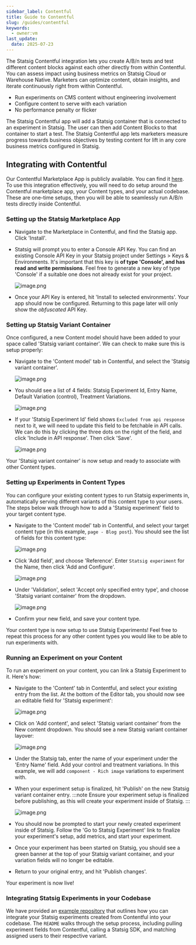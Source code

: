 ```yaml
---
sidebar_label: Contentful
title: Guide to Contentful
slug: /guides/contentful
keywords:
  - owner:vm
last_update:
  date: 2025-07-23
---
```


The Statsig Contentful integration lets you create A/B/n tests and test different content blocks against each other directly from within Contentful. You can assess impact using business metrics on Statsig Cloud or Warehouse Native. Marketers can optimize content, obtain insights, and iterate continuously right from within Contentful.

- Run experiments on CMS content without engineering involvement
- Configure content to serve with each variation
- No performance penalty or flicker

The Statsig Contentful app will add a Statsig container that is connected to an experiment in Statsig. The user can then add Content Blocks to that container to start a test. The Statsig Contentful app lets marketers measure progress towards business objectives by testing content for lift in any core business metrics configured in Statsig.

## Integrating with Contentful

Our Contentful Marketplace App is publicly available. You can find it [here](https://www.contentful.com/marketplace/statsig). To use this integration effectively, you will need to do setup around the Contentful marketplace app, your Content types, and your actual codebase. These are one-time setups, then you will be able to seamlessly run A/B/n tests directly inside Contentful.

### Setting up the Statsig Marketplace App

- Navigate to the Marketplace in Contentful, and find the Statsig app. Click 'Install'.

- Statsig will prompt you to enter a Console API Key. You can find an existing Console API Key in your Statsig project under Settings > Keys & Environments. It's important that this key is **of type 'Console', and has read and write permissions**. Feel free to generate a new key of type 'Console' if a suitable one does not already exist for your project.

  ![image.png](https://graphite-user-uploaded-assets-prod.s3.amazonaws.com/qQgXOng6fMO38nDCoRsE/80a564ad-22db-45aa-8caa-246512aad0ee.png)

- Once your API Key is entered, hit 'Install to selected environments'. Your app should now be configured. Returning to this page later will only show the _obfuscated_ API Key.

### Setting up Statsig Variant Container

Once configured, a new Content model should have been added to your space called 'Statsig variant container'. We can check to make sure this is setup properly:

- Navigate to the 'Content model' tab in Contentful, and select the 'Statsig variant container'.

  ![image.png](https://graphite-user-uploaded-assets-prod.s3.amazonaws.com/qQgXOng6fMO38nDCoRsE/6010f051-2f05-462f-ace1-9f3194f73941.png)

- You should see a list of 4 fields: Statsig Experiment Id, Entry Name, Default Variation (control), Treatment Variations.

  ![image.png](https://graphite-user-uploaded-assets-prod.s3.amazonaws.com/qQgXOng6fMO38nDCoRsE/486955a9-f31c-4870-8369-df956606bfb3.png)

- If your 'Statsig Experiment Id' field shows `Excluded from api response` next to it, we will need to update this field to be fetchable in API calls. We can do this by clicking the three dots on the right of the field, and click 'Include in API response'. Then click 'Save'.

  ![image.png](https://graphite-user-uploaded-assets-prod.s3.amazonaws.com/qQgXOng6fMO38nDCoRsE/ae81d2b5-7f3d-4aaa-bb7e-316ba28898fe.png)

Your 'Statsig variant container' is now setup and ready to associate with other Content types.

### Setting up Experiments in Content Types

You can configure your existing content types to run Statsig experiments in, automatically serving different variants of this content type to your users. The steps below walk through how to add a 'Statsig experiment' field to your target content type.

- Navigate to the 'Content model' tab in Contentful, and select your target content type (in this example, `page - Blog post`). You should see the list of fields for this content type:

  ![image.png](https://graphite-user-uploaded-assets-prod.s3.amazonaws.com/qQgXOng6fMO38nDCoRsE/39c0ba10-1ba3-49a3-a106-bad366ba8e6a.png)

- Click 'Add field', and choose 'Reference'. Enter `Statsig experiment` for the Name, then click 'Add and Configure'.

  ![image.png](https://graphite-user-uploaded-assets-prod.s3.amazonaws.com/qQgXOng6fMO38nDCoRsE/c077a3e3-797c-4600-9565-d8202f86db93.png)

- Under 'Validation', select 'Accept only specified entry type', and choose 'Statsig variant container' from the dropdown.

  ![image.png](https://graphite-user-uploaded-assets-prod.s3.amazonaws.com/qQgXOng6fMO38nDCoRsE/b537b900-92ee-4e8a-ab47-75f4f4b9af46.png)

- Confirm your new field, and save your content type.

Your content type is now setup to use Statsig Experiments! Feel free to repeat this process for any other content types you would like to be able to run experiments with.

### Running an Experiment on your Content

To run an experiment on your content, you can link a Statsig Experiment to it. Here's how:

- Navigate to the 'Content' tab in Contentful, and select your existing entry from the list. At the bottom of the Editor tab, you should now see an editable field for 'Statsig experiment':

  ![image.png](https://graphite-user-uploaded-assets-prod.s3.amazonaws.com/qQgXOng6fMO38nDCoRsE/63042ccf-382b-4e04-b23d-8c6bd8eb9cf1.png)

- Click on 'Add content', and select 'Statsig variant container' from the New content dropdown. You should see a new Statsig variant container layover:

  ![image.png](https://graphite-user-uploaded-assets-prod.s3.amazonaws.com/qQgXOng6fMO38nDCoRsE/77688f35-b775-4c84-885d-67ee111d67e4.png)

- Under the Statsig tab, enter the name of your experiment under the 'Entry Name' field. Add your control and treatment variations. In this example, we will add `component - Rich image` variations to experiment with.

- When your experiment setup is finalized, hit 'Publish' on the new Statsig variant container entry.
  :::note
  Ensure your experiment setup is finalized before publishing, as this will create your experiment inside of Statsig.
  :::

  ![image.png](https://graphite-user-uploaded-assets-prod.s3.amazonaws.com/qQgXOng6fMO38nDCoRsE/872643fb-9782-4728-96ca-362375323cfa.png)

- You should now be prompted to start your newly created experiment inside of Statsig. Follow the 'Go to Statsig Experiment' link to finalize your experiment's setup, add metrics, and start your experiment.

- Once your experiment has been started on Statsig, you should see a green banner at the top of your Statsig variant container, and your variation fields will no longer be editable.

- Return to your original entry, and hit 'Publish changes'.

Your experiment is now live!

### Integrating Statsig Experiments in your Codebase

We have provided an [example repository](https://github.com/statsig-io/contentful-blog-webapp-nextjs-example/tree/main) that outlines how you can integrate your Statsig experiments created from Contentful into your codebase. The `README` walks through the setup process, including pulling experiment fields from Contentful, calling a Statsig SDK, and matching assigned users to their respective variant.
